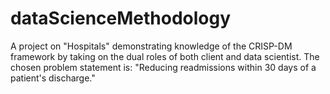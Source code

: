 # dataScienceMethodology
A project on "Hospitals" demonstrating knowledge of the CRISP-DM framework by taking on the dual roles of both client and data scientist. The chosen problem statement is: "Reducing readmissions within 30 days of a patient's discharge." 
